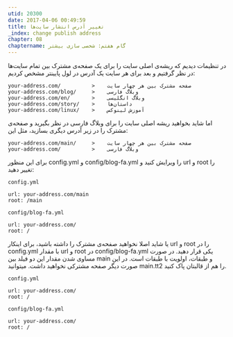 ```yaml
---
utid: 20300
date: 2017-04-06 00:49:59
title: تغییر آدرس انتشار سایت‌ها
_index: change publish address
chapter: 08
chaptername: گام هفتم: شخصی سازی بیشتر
---
```

در تنظیمات دیدیم که ریشه‌ی اصلی سایت را برای یک صفحه‌ی مشترک بین تمام سایت‌ها در نظر گرفتیم و بعد برای هر سایت یک آدرس در لول پایینتر مشخص کردیم:

	your-address.com/          >    صفحه مشترک بین هر چهار سایت
	your-address.com/blog/     >    وبلاگ فارسی
	your-address.com/en/       >    وبلاگ انگلیسی
	your-address.com/story/    >    داستان‌ها
	your-address.com/linux/    >    آموزش لینوکس

اما شاید بخواهید ریشه اصلی سایت را برای وبلاگ فارسی در نظر بگیرید و صفحه‌ی مشترک را در زیر آدرس دیگری بسازید، مثل این:

	your-address.com/main/     >    صفحه مشترک بین هر چهار سایت
	your-address.com/          >    وبلاگ فارسی

برای این منظور config.yml و config/blog-fa.yml را ویرایش کنید و url و root را تغییر دهید:

`config.yml`

	url: your-address.com/main
	root: /main

`config/blog-fa.yml`

	url: your-address.com/
	root: /

یا شاید اصلا نخواهید صفحه‌ی مشترک را داشته باشید، برای اینکار url و root را در config.yml با مقدار url و root در config/blog-fa.yml یکی قرار دهید. در صورت مساوی شدن مقدار این دو فیلد بین main و طبقات، اولویت با طبقات است. در این صورت دیگر صفحه مشترکی نخواهید داشت. میتوانید main.tt2 را هم از قالبتان پاک کنید.

`config.yml`

	url: your-address.com/
	root: /

`config/blog-fa.yml`

	url: your-address.com/
	root: /




